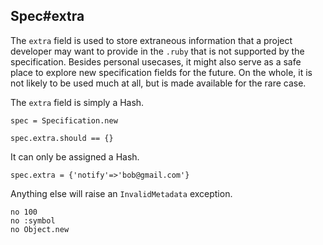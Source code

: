 ## Spec#extra

The `extra` field is used to store extraneous information that
a project developer may want to provide in the `.ruby` that is
not supported by the specification. Besides personal usecases,
it might also serve as a safe place to explore new specification
fields for the future. On the whole, it is not likely to be used
much at all, but is made available for the rare case.

The `extra` field is simply a Hash.

    spec = Specification.new

    spec.extra.should == {}

It can only be assigned a Hash.

    spec.extra = {'notify'=>'bob@gmail.com'}

Anything else will raise an `InvalidMetadata` exception.

    no 100
    no :symbol
    no Object.new

